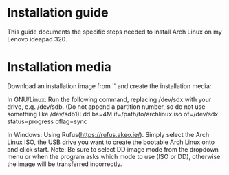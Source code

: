 # Installation guide
This guide documents the specific steps needed to install Arch Linux on my Lenovo ideapad 320.

# Installation media
Download an installation image from '' and create the installation media:

In GNU/Linux:
Run the following command, replacing /dev/sdx with your drive, e.g. /dev/sdb. (Do not append a partition number, so do not use something like /dev/sdb1):
dd bs=4M if=/path/to/archlinux.iso of=/dev/sdx status=progress oflag=sync

In Windows:
Using Rufus(https://rufus.akeo.ie/). 
Simply select the Arch Linux ISO, the USB drive you want to create the bootable Arch Linux onto and click start. 
Note: Be sure to select DD image mode from the dropdown menu or when the program asks which mode to use (ISO or DD), otherwise the image will be transferred incorrectly.
